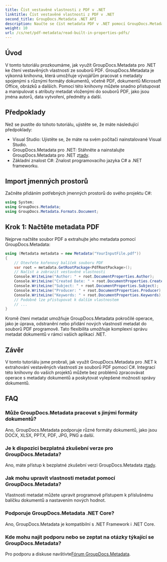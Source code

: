 ```yaml
---
title: Číst vestavěné vlastnosti z PDF v .NET
linktitle: Číst vestavěné vlastnosti z PDF v .NET
second_title: GroupDocs.Metadata .NET API
description: Naučte se číst metadata PDF v .NET pomocí GroupDocs.Metadata. Získejte přístup ke jménům autorů, datům vytvoření, předmětům a dalším pomocí kódu C#.
weight: 10
url: /cs/net/pdf-metadata/read-built-in-properties-pdfs/
---
```

## Úvod
V tomto tutoriálu prozkoumáme, jak využít GroupDocs.Metadata pro .NET ke čtení vestavěných vlastností ze souborů PDF. GroupDocs.Metadata je výkonná knihovna, která umožňuje vývojářům pracovat s metadaty spojenými s různými formáty dokumentů, včetně PDF, dokumentů Microsoft Office, obrázků a dalších. Pomocí této knihovny můžete snadno přistupovat a manipulovat s atributy metadat vloženými do souborů PDF, jako jsou jména autorů, data vytvoření, předměty a další.
## Předpoklady
Než se pustíte do tohoto tutoriálu, ujistěte se, že máte následující předpoklady:
- Visual Studio: Ujistěte se, že máte na svém počítači nainstalované Visual Studio.
-  GroupDocs.Metadata pro .NET: Stáhněte a nainstalujte GroupDocs.Metadata pro .NET z[tady](https://releases.groupdocs.com/metadata/net/).
- Základní znalost C#: Znalost programovacího jazyka C# a .NET frameworku.

## Import jmenných prostorů
Začněte přidáním potřebných jmenných prostorů do svého projektu C#:
```csharp
using System;
using GroupDocs.Metadata;
using GroupDocs.Metadata.Formats.Document;
```
## Krok 1: Načtěte metadata PDF
Nejprve načtěte soubor PDF a extrahujte jeho metadata pomocí GroupDocs.Metadata:
```csharp
using (Metadata metadata = new Metadata("YourInputFile.pdf"))
{
    // Otevřete kořenový balíček souboru PDF
    var root = metadata.GetRootPackage<PdfRootPackage>();
    // Načíst a zobrazit vestavěné vlastnosti
    Console.WriteLine("Author: " + root.DocumentProperties.Author);
    Console.WriteLine("Created Date: " + root.DocumentProperties.CreatedDate);
    Console.WriteLine("Subject: " + root.DocumentProperties.Subject);
    Console.WriteLine("Producer: " + root.DocumentProperties.Producer);
    Console.WriteLine("Keywords: " + root.DocumentProperties.Keywords);
    // Podobně lze přistupovat k dalším vlastnostem
    // ...
}
```
Kromě čtení metadat umožňuje GroupDocs.Metadata pokročilé operace, jako je úprava, odstranění nebo přidání nových vlastností metadat do souborů PDF programově. Tato flexibilita umožňuje komplexní správu metadat dokumentů v rámci vašich aplikací .NET.
## Závěr
V tomto tutoriálu jsme probrali, jak využít GroupDocs.Metadata pro .NET k extrahování vestavěných vlastností ze souborů PDF pomocí C#. Integrací této knihovny do vašich projektů můžete bez problémů zpracovávat operace s metadaty dokumentů a poskytovat vylepšené možnosti správy dokumentů.

## FAQ
### Může GroupDocs.Metadata pracovat s jinými formáty dokumentů?
Ano, GroupDocs.Metadata podporuje různé formáty dokumentů, jako jsou DOCX, XLSX, PPTX, PDF, JPG, PNG a další.
### Je k dispozici bezplatná zkušební verze pro GroupDocs.Metadata?
Ano, máte přístup k bezplatné zkušební verzi GroupDocs.Metadata z[tady](https://releases.groupdocs.com/).
### Jak mohu upravit vlastnosti metadat pomocí GroupDocs.Metadata?
Vlastnosti metadat můžete upravit programově přístupem k příslušnému balíčku dokumentů a nastavením nových hodnot.
### Podporuje GroupDocs.Metadata .NET Core?
Ano, GroupDocs.Metadata je kompatibilní s .NET Framework i .NET Core.
### Kde mohu najít podporu nebo se zeptat na otázky týkající se GroupDocs.Metadata?
 Pro podporu a diskuse navštivte[Fórum GroupDocs.Metadata](https://forum.groupdocs.com/c/metadata/14).